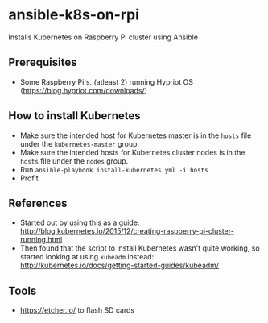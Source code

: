 # ansible-k8s-on-rpi
Installs Kubernetes on Raspberry Pi cluster using Ansible

## Prerequisites
* Some Raspberry Pi's. (atleast 2) running Hypriot OS (https://blog.hypriot.com/downloads/)

## How to install Kubernetes 
* Make sure the intended host for Kubernetes master is in the `hosts` file under the `kubernetes-master` group.
* Make sure the intended hosts for Kubernetes cluster nodes is in the `hosts` file under the `nodes` group.
* Run `ansible-playbook install-kubernetes.yml -i hosts`
* Profit

## References
* Started out by using this as a guide: http://blog.kubernetes.io/2015/12/creating-raspberry-pi-cluster-running.html
* Then found that the script to install Kubernetes wasn't quite working, so started looking at using `kubeadm` instead: http://kubernetes.io/docs/getting-started-guides/kubeadm/

## Tools
* https://etcher.io/ to flash SD cards
